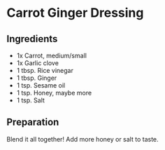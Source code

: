 # Carrot Ginger Dressing

## Ingredients

- 1x Carrot, medium/small
- 1x Garlic clove
- 1 tbsp. Rice vinegar
- 1 tbsp. Ginger
- 1 tsp. Sesame oil
- 1 tsp. Honey, maybe more
- 1 tsp. Salt

## Preparation

Blend it all together! Add more honey or salt to taste.
